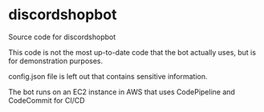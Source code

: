 # discordshopbot
Source code for discordshopbot

This code is not the most up-to-date code that the bot actually uses, but is for demonstration purposes.

config.json file is left out that contains sensitive information.

The bot runs on an EC2 instance in AWS that uses CodePipeline and CodeCommit for CI/CD
